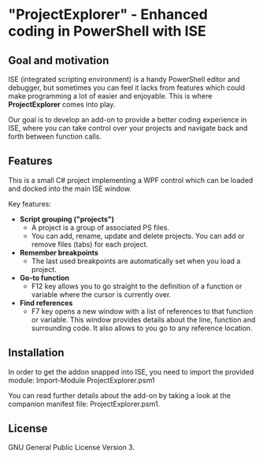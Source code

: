 # "ProjectExplorer" - Enhanced coding in PowerShell with ISE

## Goal and motivation

ISE (integrated scripting environment) is a handy PowerShell editor and debugger, but sometimes you can feel it lacks from features which could make programming a lot of easier and enjoyable. This is where **ProjectExplorer** comes into play.

Our goal is to develop an add-on to provide a better coding experience in ISE, where you can take control over your projects and navigate back and forth between function calls.

## Features

This is a small C# project implementing a WPF control which can be loaded and docked into the main ISE window.

Key features:
- **Script grouping ("projects")**
  * A project is a group of associated PS files.
  * You can add, rename, update and delete projects. You can add or remove files (tabs) for each project.
- **Remember breakpoints**
  * The last used breakpoints are automatically set when you load a project.
- **Go-to function**
  * F12 key allows you to go straight to the definition of a function or variable where the cursor is currently over.
- **Find references**
  * F7 key opens a new window with a list of references to that function or variable. This window provides details about the line, function and surrounding code. It also allows to you go to any reference location.

## Installation

In order to get the addon snapped into ISE, you need to import the provided module:
Import-Module ProjectExplorer.psm1

You can read further details about the add-on by taking a look at the companion manifest file: ProjectExplorer.psm1.

## License

GNU General Public License Version 3.
